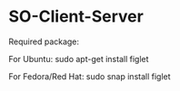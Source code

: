 # SO-Client-Server

Required package:

For Ubuntu: sudo apt-get install figlet

For Fedora/Red Hat: sudo snap install figlet

